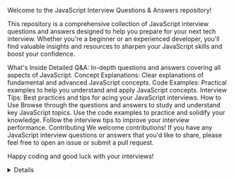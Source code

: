 Welcome to the JavaScript Interview Questions & Answers repository!

This repository is a comprehensive collection of JavaScript interview questions and answers designed to help you prepare for your next tech interview. Whether you're a beginner or an experienced developer, you'll find valuable insights and resources to sharpen your JavaScript skills and boost your confidence.

What's Inside
Detailed Q&A: In-depth questions and answers covering all aspects of JavaScript.
Concept Explanations: Clear explanations of fundamental and advanced JavaScript concepts.
Code Examples: Practical examples to help you understand and apply JavaScript concepts.
Interview Tips: Best practices and tips for acing your JavaScript interviews.
How to Use
Browse through the questions and answers to study and understand key JavaScript topics.
Use the code examples to practice and solidify your knowledge.
Follow the interview tips to improve your interview performance.
Contributing
We welcome contributions! If you have any JavaScript interview questions or answers that you'd like to share, please feel free to open an issue or submit a pull request.

Happy coding and good luck with your interviews!
<details>
### **What is JavaScript and who is its creator?**
<br>

# JavaScript Overview

JavaScript is a versatile, high-level programming language primarily used for adding interactivity to web pages. It operates as an interpreted language, executing code line by line without prior compilation.

## Purpose and Usage

The core purpose of JavaScript is to enhance user interaction within web pages. Over time, it has expanded its role to include server-side development, mobile app development, and more.

## Historical Context

JavaScript was created by Brendan Eich in 1995 while he was at Netscape Communications Corporation. Originally named "Mocha" and later "LiveScript," it was rebranded as JavaScript to align with the popularity of Java.

## Key Features

- **Dynamic Typing:** Variables can hold values of any data type without explicit declarations.
  
- **Prototype-based Object Orientation:** Objects inherit properties and behaviors from prototypes.

- **Functional Programming Support:** Functions are treated as first-class citizens, enabling higher-order functions and closures.

## Ecosystem and Standards

JavaScript's ecosystem includes libraries like React.js and frameworks like Node.js. It follows the ECMAScript specification to ensure cross-platform compatibility and feature standardization.

JavaScript's evolution from a browser scripting language to a versatile programming language underscores its importance in modern software development.

---

</details>


